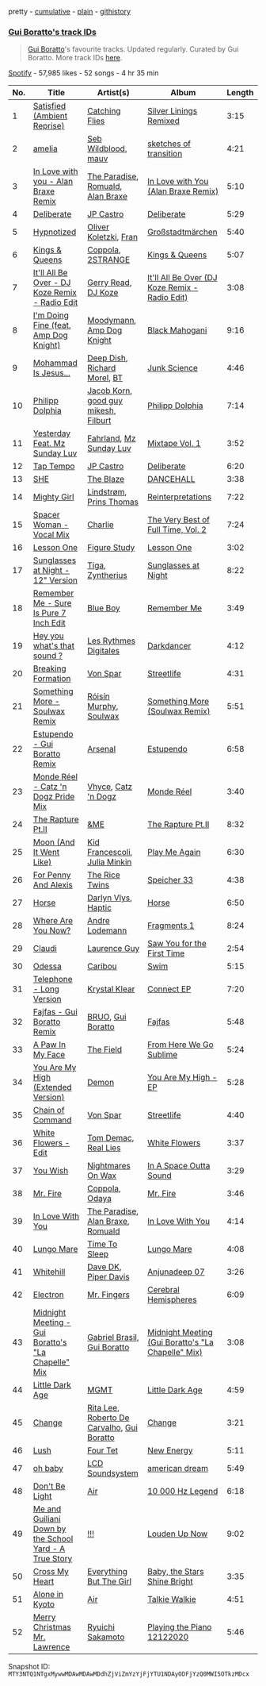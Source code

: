 pretty - [cumulative](/playlists/cumulative/37i9dQZF1DX4fgrmoIzHtd.md) - [plain](/playlists/plain/37i9dQZF1DX4fgrmoIzHtd) - [githistory](https://github.githistory.xyz/mackorone/spotify-playlist-archive/blob/main/playlists/plain/37i9dQZF1DX4fgrmoIzHtd)

### [Gui Boratto's track IDs](https://open.spotify.com/playlist/37i9dQZF1DX4fgrmoIzHtd)

> <a href="spotify:artist:27LGatz1m8aJ7ZaVVWEphc">Gui Boratto</a>'s favourite tracks\. Updated regularly\. Curated by Gui Boratto\. More track IDs <a href="spotify:genre:track\_id">here</a>.

[Spotify](https://open.spotify.com/user/spotify) - 57,985 likes - 52 songs - 4 hr 35 min

| No. | Title | Artist(s) | Album | Length |
|---|---|---|---|---|
| 1 | [Satisfied \(Ambient Reprise\)](https://open.spotify.com/track/2k5SEAK05D29ZkqbnFgIVL) | [Catching Flies](https://open.spotify.com/artist/4zAOqBfNLyWFvj1e3yvypJ) | [Silver Linings Remixed](https://open.spotify.com/album/02E7iwwppG1VOSoP6JdY66) | 3:15 |
| 2 | [amelia](https://open.spotify.com/track/1ME0C8xm5YmInbok1znS9W) | [Seb Wildblood](https://open.spotify.com/artist/51Rlwvwkj8L3zakIRr6dUV), [mauv](https://open.spotify.com/artist/4ll5dtDkyA2xFOz9n7wBNo) | [sketches of transition](https://open.spotify.com/album/258Q9Jl6LO9OTDOmSRfR21) | 4:21 |
| 3 | [In Love with you \- Alan Braxe Remix](https://open.spotify.com/track/6ZuZxUA2MyTbOgDwX3pyYl) | [The Paradise](https://open.spotify.com/artist/28z70aQRbXNFU0OP930suZ), [Romuald](https://open.spotify.com/artist/43MFF1y8czFwbjB8kf24oG), [Alan Braxe](https://open.spotify.com/artist/24JRvbKfTcF2x7c2kCCJrW) | [In Love with You \(Alan Braxe Remix\)](https://open.spotify.com/album/5VEc2ha55ZgbSFFJmdXeJ3) | 5:10 |
| 4 | [Deliberate](https://open.spotify.com/track/3YSjL42Fdtyj9cqbpk3BMd) | [JP Castro](https://open.spotify.com/artist/5cs1sVRx0EDcuN2hTJWcGO) | [Deliberate](https://open.spotify.com/album/3UPUhgWgOjclIEVeJwMUs0) | 5:29 |
| 5 | [Hypnotized](https://open.spotify.com/track/0V2GX0aukyZMt6nSMxfOJk) | [Oliver Koletzki](https://open.spotify.com/artist/1WjBIvYAnZTkTh5UiZNwlR), [Fran](https://open.spotify.com/artist/2gct3VkeQT2IuGNFNJVj1J) | [Großstadtmärchen](https://open.spotify.com/album/6mM6lqJGzNcEB1PBwZHYAo) | 5:40 |
| 6 | [Kings & Queens](https://open.spotify.com/track/4FltqWgq9lNJhYHnOMjJ7s) | [Coppola](https://open.spotify.com/artist/3ZWMer3TwUiMxSFYqgfurT), [2STRANGE](https://open.spotify.com/artist/7mnsTGmApJRfHFs1ymmBIi) | [Kings & Queens](https://open.spotify.com/album/57N4CzLOa2UnTf8WG3I6u0) | 5:07 |
| 7 | [It'll All Be Over \- DJ Koze Remix \- Radio Edit](https://open.spotify.com/track/48dojgnBKfp3drKOFdwycc) | [Gerry Read](https://open.spotify.com/artist/5FIfw6s4iYUFu6tA3iIIOQ), [DJ Koze](https://open.spotify.com/artist/1kR99O4MgSTasyeJh8UFCg) | [It'll All Be Over \(DJ Koze Remix \- Radio Edit\)](https://open.spotify.com/album/0T4xFSNi3vOmlC4GUXPfIE) | 3:08 |
| 8 | [I'm Doing Fine \(feat\. Amp Dog Knight\)](https://open.spotify.com/track/5vOSahSFyo87bRpf3yoBNg) | [Moodymann](https://open.spotify.com/artist/6pohviZSNRueSX7uNu63ZX), [Amp Dog Knight](https://open.spotify.com/artist/503YnJpJW6VVlo328rItz6) | [Black Mahogani](https://open.spotify.com/album/224OuhZ1LThmaYGhD8ikq6) | 9:16 |
| 9 | [Mohammad Is Jesus...](https://open.spotify.com/track/2Bi1tzT54EqOloEaOKGns5) | [Deep Dish](https://open.spotify.com/artist/720JYpdCgHuTmDeryW0wEA), [Richard Morel](https://open.spotify.com/artist/1SLUSG19BtbUxxaxLaf2CP), [BT](https://open.spotify.com/artist/64MoFdq8ORI3V98AR5SPWL) | [Junk Science](https://open.spotify.com/album/3PVDjaftFMiLrtxb3pMvaR) | 4:46 |
| 10 | [Philipp Dolphia](https://open.spotify.com/track/4yrmNn7vsXtMkssVedBais) | [Jacob Korn](https://open.spotify.com/artist/3P86wrM6fNUokU6JLbjOYx), [good guy mikesh](https://open.spotify.com/artist/5F1botl1yQKgaFE4AFz4ZH), [Filburt](https://open.spotify.com/artist/1vGLThg91o4DzDa04sENLa) | [Philipp Dolphia](https://open.spotify.com/album/33JfpvpDtIRux9Hood8XZr) | 7:14 |
| 11 | [Yesterday Feat\. Mz Sunday Luv](https://open.spotify.com/track/6elPmSlXmquEqB8sq8cC7Z) | [Fahrland](https://open.spotify.com/artist/7kypWQkogiLsQg2387Uydj), [Mz Sunday Luv](https://open.spotify.com/artist/0DAh8s6Hbl4xHZyTcbcqNe) | [Mixtape Vol\. 1](https://open.spotify.com/album/0g7c82jwhMTKkhuRhzFffA) | 3:52 |
| 12 | [Tap Tempo](https://open.spotify.com/track/5hesGvI5F2PTU21Ia1NBrb) | [JP Castro](https://open.spotify.com/artist/5cs1sVRx0EDcuN2hTJWcGO) | [Deliberate](https://open.spotify.com/album/3UPUhgWgOjclIEVeJwMUs0) | 6:20 |
| 13 | [SHE](https://open.spotify.com/track/2u8GDlTkOd3bLSXJM8ZmXg) | [The Blaze](https://open.spotify.com/artist/1Dt1UKLtrJIW1xxRBejjos) | [DANCEHALL](https://open.spotify.com/album/4Ekdf8v7lFV5c3zIdtpyjY) | 3:38 |
| 14 | [Mighty Girl](https://open.spotify.com/track/59lfOvSJkOme1bUrzOn3PO) | [Lindstrøm](https://open.spotify.com/artist/2vTtjIqZ7hW0W15t1ApKTB), [Prins Thomas](https://open.spotify.com/artist/4rsEVNO1tGTY0beCnsnHi6) | [Reinterpretations](https://open.spotify.com/album/4NZt8kIivC0Khq2MRoTY4I) | 7:22 |
| 15 | [Spacer Woman \- Vocal Mix](https://open.spotify.com/track/6bhFPL4VvCSyh0Dow2P8A3) | [Charlie](https://open.spotify.com/artist/2BVAd0vqvZ21gFCB48WHcz) | [The Very Best of Full Time, Vol\. 2](https://open.spotify.com/album/2YKf9aAhyLdPu7AJKjiEWU) | 7:24 |
| 16 | [Lesson One](https://open.spotify.com/track/7orOfg3XCEffitynjBC8S8) | [Figure Study](https://open.spotify.com/artist/0RztrJXxdErLQEdHwVGy3j) | [Lesson One](https://open.spotify.com/album/6aOmAjlBKbKQroNCw4XCpV) | 3:02 |
| 17 | [Sunglasses at Night \- 12" Version](https://open.spotify.com/track/3uTi2O6CAhpdmS9pS6kJBT) | [Tiga](https://open.spotify.com/artist/5l9wiTZVfqQTfMDOt0HtwC), [Zyntherius](https://open.spotify.com/artist/5OOeDUipuqJcBKJFEVvrSM) | [Sunglasses at Night](https://open.spotify.com/album/355umplV56zh1Or7ivsHj8) | 8:22 |
| 18 | [Remember Me \- Sure Is Pure 7 Inch Edit](https://open.spotify.com/track/3dipSm7lWInMbL3hRuMNBg) | [Blue Boy](https://open.spotify.com/artist/5wAkbDfgFUeXzWO4rdPQiG) | [Remember Me](https://open.spotify.com/album/12VFylHDX01Xw4joC9wH6Z) | 3:49 |
| 19 | [Hey you what's that sound ?](https://open.spotify.com/track/1K9ySb7Ngcgh3nW9IQlSDz) | [Les Rythmes Digitales](https://open.spotify.com/artist/02zMQvIvPXbVOLDdFqbFUn) | [Darkdancer](https://open.spotify.com/album/7MmEaGmGItbs5MATihlFuS) | 4:12 |
| 20 | [Breaking Formation](https://open.spotify.com/track/18DUuot6QcFh7TGK1d1e1F) | [Von Spar](https://open.spotify.com/artist/6rRQbKeGYpX8armrlaxWcn) | [Streetlife](https://open.spotify.com/album/3r48EfIaSFTynvzXkFj28b) | 4:31 |
| 21 | [Something More \- Soulwax Remix](https://open.spotify.com/track/4PWEykGSiHKHPolL4TVNjw) | [Róisín Murphy](https://open.spotify.com/artist/3qwabfaWewpfli7hMNM3O8), [Soulwax](https://open.spotify.com/artist/43mWhBXSflupNLuNjM5vff) | [Something More \(Soulwax Remix\)](https://open.spotify.com/album/71f1YS367eaqIsPQi58Ylt) | 5:51 |
| 22 | [Estupendo \- Gui Boratto Remix](https://open.spotify.com/track/7zjt7Q3we65mNderBvhTrr) | [Arsenal](https://open.spotify.com/artist/6dZdcowBonykRqLdlfb7qR) | [Estupendo](https://open.spotify.com/album/5gj6ntNtjzzKmUCgpHHmjG) | 6:58 |
| 23 | [Monde Réel \- Catz 'n Dogz Pride Mix](https://open.spotify.com/track/79LRebOGsw2wyZG9toBTeO) | [Vhyce](https://open.spotify.com/artist/5rzLwPhUU0Fh8KEM021KHa), [Catz 'n Dogz](https://open.spotify.com/artist/5tYqFEuFELxnJZgGmmsfSh) | [Monde Réel](https://open.spotify.com/album/2SnKgyqOhDjZX6ULoq2lF0) | 3:40 |
| 24 | [The Rapture Pt.II](https://open.spotify.com/track/126B1mu0tb4gEqyjufUjms) | [&ME](https://open.spotify.com/artist/5mIowAJMp7RKNheelruV5z) | [The Rapture Pt.II](https://open.spotify.com/album/4qqWRxaKBAVM1hyFbjKK7c) | 8:32 |
| 25 | [Moon \(And It Went Like\)](https://open.spotify.com/track/20HCH8XT2EK1QYe1loAJ8E) | [Kid Francescoli](https://open.spotify.com/artist/2G7QgTep5IsJHGHm1hXygD), [Julia Minkin](https://open.spotify.com/artist/63fbQTZ9yW3SUsBRYcn1Wm) | [Play Me Again](https://open.spotify.com/album/54vSb9255iZKykjuytWbZh) | 6:30 |
| 26 | [For Penny And Alexis](https://open.spotify.com/track/2tqASGtwyCzNdtJGvp6mKp) | [The Rice Twins](https://open.spotify.com/artist/1o0eslECT4lbIaSXVHmp3g) | [Speicher 33](https://open.spotify.com/album/3EvsE2DqzKGl6UcThEhtlz) | 4:38 |
| 27 | [Horse](https://open.spotify.com/track/6jRL2qcy4xbEhQMPDfNfE4) | [Darlyn Vlys](https://open.spotify.com/artist/0dpGnP2FznqTc0Ql0E8t2P), [Haptic](https://open.spotify.com/artist/1asA1GU6YiNGNqogpjCjr8) | [Horse](https://open.spotify.com/album/6a30taknzhI9d2v35vPuNX) | 6:50 |
| 28 | [Where Are You Now?](https://open.spotify.com/track/0EPlnYHqzAxCQrUaRZUHQM) | [Andre Lodemann](https://open.spotify.com/artist/1Em6QNi57qzKBsy0r4ZPXN) | [Fragments 1](https://open.spotify.com/album/1XUoB9buxu2b8EULjVTptY) | 8:24 |
| 29 | [Claudi](https://open.spotify.com/track/5oVbaTDGaCgaaVYk2jHUdy) | [Laurence Guy](https://open.spotify.com/artist/1PTEiCpkzNkLNgMi1LL8JR) | [Saw You for the First Time](https://open.spotify.com/album/4bOmpYAT4xXVEEQRL9QNVk) | 2:54 |
| 30 | [Odessa](https://open.spotify.com/track/3D1P3oPecqAQy2u33gAhsM) | [Caribou](https://open.spotify.com/artist/4aEnNH9PuU1HF3TsZTru54) | [Swim](https://open.spotify.com/album/3gkW0gOyovtdcscDX6WZ6O) | 5:15 |
| 31 | [Telephone \- Long Version](https://open.spotify.com/track/5mMNfRUc3PfPj2VdWyst3A) | [Krystal Klear](https://open.spotify.com/artist/0jqr8aeeHSn5pMEVD4aTrI) | [Connect EP](https://open.spotify.com/album/7iZTTEiqBc9r47Ruvbc1lp) | 7:20 |
| 32 | [Fajfas \- Gui Boratto Remix](https://open.spotify.com/track/0CxycKzix88nAOyZnk29de) | [BRUO](https://open.spotify.com/artist/0dQhBpSKZGLJMSDvtSfvaQ), [Gui Boratto](https://open.spotify.com/artist/27LGatz1m8aJ7ZaVVWEphc) | [Fajfas](https://open.spotify.com/album/67vqIT1ULbzB29DUd1Vvuj) | 5:48 |
| 33 | [A Paw In My Face](https://open.spotify.com/track/2Kn4IrAsj0Af2w4PQFTf7r) | [The Field](https://open.spotify.com/artist/23MIhFHpoOuhtEHZDrrnCS) | [From Here We Go Sublime](https://open.spotify.com/album/5oNWGhIs9vpB6FJ6rv5VuO) | 5:24 |
| 34 | [You Are My High \(Extended Version\)](https://open.spotify.com/track/0GG2gti97dewq9Sfn5iwkJ) | [Demon](https://open.spotify.com/artist/4LiDDSfUo671okhAa6OSHY) | [You Are My High \- EP](https://open.spotify.com/album/3sKO6OWLBzJkNyfeSIKcg0) | 5:28 |
| 35 | [Chain of Command](https://open.spotify.com/track/5SmZpH8Aeq0EMwGTEa12ob) | [Von Spar](https://open.spotify.com/artist/6rRQbKeGYpX8armrlaxWcn) | [Streetlife](https://open.spotify.com/album/3r48EfIaSFTynvzXkFj28b) | 4:40 |
| 36 | [White Flowers \- Edit](https://open.spotify.com/track/5aAjk4q63Ckeu0D2LRWOrq) | [Tom Demac](https://open.spotify.com/artist/3758ZYkL9uiug7nHTQNWcP), [Real Lies](https://open.spotify.com/artist/1jucBaHU995Lf7ViACscFu) | [White Flowers](https://open.spotify.com/album/16Iu3dqTMlOUitocEfQhIt) | 3:37 |
| 37 | [You Wish](https://open.spotify.com/track/6G6M4fl2I0eqEQnzyTwR8m) | [Nightmares On Wax](https://open.spotify.com/artist/4tNxq9NGKTKaX8OkZBLgf0) | [In A Space Outta Sound](https://open.spotify.com/album/0SoMbQsPZTM8iA6HB5GSkg) | 3:29 |
| 38 | [Mr\. Fire](https://open.spotify.com/track/6gOjpNTFwjWpFbI8b9zi9w) | [Coppola](https://open.spotify.com/artist/3ZWMer3TwUiMxSFYqgfurT), [Odaya](https://open.spotify.com/artist/3su3dTqf9eYWR9Z9OwvZ8z) | [Mr\. Fire](https://open.spotify.com/album/0p5yLe7r9FxKNDsTy5PVRg) | 3:46 |
| 39 | [In Love With You](https://open.spotify.com/track/2M2urNXOgop2isPZ9Vv4f7) | [The Paradise](https://open.spotify.com/artist/28z70aQRbXNFU0OP930suZ), [Alan Braxe](https://open.spotify.com/artist/24JRvbKfTcF2x7c2kCCJrW), [Romuald](https://open.spotify.com/artist/43MFF1y8czFwbjB8kf24oG) | [In Love With You](https://open.spotify.com/album/6TmoonSmmOCN6XQXgaxL7d) | 4:14 |
| 40 | [Lungo Mare](https://open.spotify.com/track/49eOvWATMHtPnJ018sNhum) | [Time To Sleep](https://open.spotify.com/artist/7EFMIaeoeTaEPZo7D8IXw0) | [Lungo Mare](https://open.spotify.com/album/264d41a6QmPYfMBZpdm1KK) | 4:08 |
| 41 | [Whitehill](https://open.spotify.com/track/6lAwooRPqUGKDtzwnG94Es) | [Dave DK](https://open.spotify.com/artist/0tkgaQKFblaI5WZaV8WPA1), [Piper Davis](https://open.spotify.com/artist/7qCMm9PnKUlHf8MQhGROhY) | [Anjunadeep 07](https://open.spotify.com/album/0r2hOmLzf8vBUk2E7Z3uRD) | 3:26 |
| 42 | [Electron](https://open.spotify.com/track/3fOva2jdaAddyxJ4SeBBy6) | [Mr\. Fingers](https://open.spotify.com/artist/0dRiUTGvNV17AMIULRYsvn) | [Cerebral Hemispheres](https://open.spotify.com/album/46sews77v3EoXe6PzYmYdD) | 6:09 |
| 43 | [Midnight Meeting \- Gui Boratto's "La Chapelle" Mix](https://open.spotify.com/track/7loP3MW0bvepxdki45SEdb) | [Gabriel Brasil](https://open.spotify.com/artist/14bYN418r2dFExkfaOvjKg), [Gui Boratto](https://open.spotify.com/artist/27LGatz1m8aJ7ZaVVWEphc) | [Midnight Meeting \(Gui Boratto's "La Chapelle" Mix\)](https://open.spotify.com/album/0RsEKENnXzEmhHL6Xz8WyX) | 3:08 |
| 44 | [Little Dark Age](https://open.spotify.com/track/2Y0iGXY6m6immVb2ktbseM) | [MGMT](https://open.spotify.com/artist/0SwO7SWeDHJijQ3XNS7xEE) | [Little Dark Age](https://open.spotify.com/album/7GjVWG39IOj4viyWplJV4H) | 4:59 |
| 45 | [Change](https://open.spotify.com/track/58czdfdkPFvp8a3DRTUyBI) | [Rita Lee](https://open.spotify.com/artist/7dnT2FUXhjirperXaH22IJ), [Roberto De Carvalho](https://open.spotify.com/artist/4w4ll81d0dR8gz989jjko1), [Gui Boratto](https://open.spotify.com/artist/27LGatz1m8aJ7ZaVVWEphc) | [Change](https://open.spotify.com/album/6XPbirRQZpjKJLMW8GhtkB) | 3:21 |
| 46 | [Lush](https://open.spotify.com/track/4KjNEsQ4jkqXwCmsn71a9p) | [Four Tet](https://open.spotify.com/artist/7Eu1txygG6nJttLHbZdQOh) | [New Energy](https://open.spotify.com/album/74r6JJ97ipO0CREXP9PMqZ) | 5:11 |
| 47 | [oh baby](https://open.spotify.com/track/53PkA8aXiwH4ppa0V0iO7o) | [LCD Soundsystem](https://open.spotify.com/artist/066X20Nz7iquqkkCW6Jxy6) | [american dream](https://open.spotify.com/album/4AF1M7bGCFL3LHCtXUUXw5) | 5:49 |
| 48 | [Don't Be Light](https://open.spotify.com/track/1vO7cEdUkYHjHuSKg1HdSC) | [Air](https://open.spotify.com/artist/1P6U1dCeHxPui5pIrGmndZ) | [10 000 Hz Legend](https://open.spotify.com/album/2WNI378JH55k63eXBHbjbI) | 6:18 |
| 49 | [Me and Guiliani Down by the School Yard \- A True Story](https://open.spotify.com/track/4sOqyIRocvZURPrjsOrn3x) | [!!!](https://open.spotify.com/artist/1mmehjf7eHA10uHMisZGJg) | [Louden Up Now](https://open.spotify.com/album/6D46fenYr525Ozdrd5k9ua) | 9:02 |
| 50 | [Cross My Heart](https://open.spotify.com/track/7zBs7ICoezIZmsHBlGe2Gj) | [Everything But The Girl](https://open.spotify.com/artist/13ccXrK7AmXb4TddMkE7jy) | [Baby, the Stars Shine Bright](https://open.spotify.com/album/4I2Xj3T0kKwI2nofSPQKzn) | 3:35 |
| 51 | [Alone in Kyoto](https://open.spotify.com/track/40UlFC0dIxv7lAEJaPZLnm) | [Air](https://open.spotify.com/artist/1P6U1dCeHxPui5pIrGmndZ) | [Talkie Walkie](https://open.spotify.com/album/0hQOqvZv1nQvPiBjzyn363) | 4:51 |
| 52 | [Merry Christmas Mr\. Lawrence](https://open.spotify.com/track/7JWyqEGZGlWEONYvvpFTdQ) | [Ryuichi Sakamoto](https://open.spotify.com/artist/1tcgfoMTT1szjUeaikxRjA) | [Playing the Piano 12122020](https://open.spotify.com/album/5RRib8eRMf8OthdvJX26iU) | 5:46 |

Snapshot ID: `MTY3NTQ1NTgxMywwMDAwMDAwMDdhZjViZmYzYjFjYTU1NDAyODFjYzQ0MWI5OTkzMDcx`
